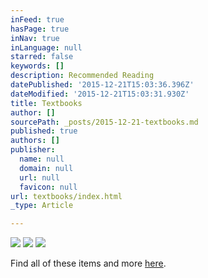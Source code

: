```yaml
---
inFeed: true
hasPage: true
inNav: true
inLanguage: null
starred: false
keywords: []
description: Recommended Reading
datePublished: '2015-12-21T15:03:36.396Z'
dateModified: '2015-12-21T15:03:31.930Z'
title: Textbooks
author: []
sourcePath: _posts/2015-12-21-textbooks.md
published: true
authors: []
publisher:
  name: null
  domain: null
  url: null
  favicon: null
url: textbooks/index.html
_type: Article

---
```

![](https://s3-us-west-2.amazonaws.com/the-grid-img/p/94e83444029053b1d2db13a639e223dca04ff0a5.jpg)
![](https://s3-us-west-2.amazonaws.com/the-grid-img/p/79ed635dceaf6e08f73543033f3e0f804ffd8cb9.jpg)
![](https://s3-us-west-2.amazonaws.com/the-grid-img/p/5f07dd788bf870c08d44e8daf7eab41c236e36cd.jpg)

Find all of these items and more [here][0].

[0]: http://www.amazon.com/John-Murphy/e/B001K8GFA0/ref=sr_ntt_srch_lnk_7?qid=1450710010&sr=1-7
